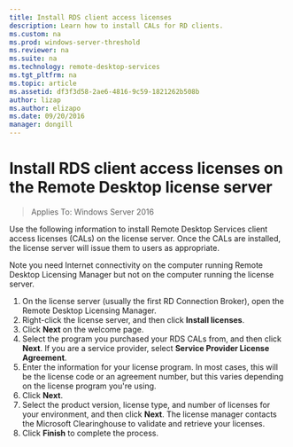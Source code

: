 ```yaml
---
title: Install RDS client access licenses
description: Learn how to install CALs for RD clients.
ms.custom: na
ms.prod: windows-server-threshold
ms.reviewer: na
ms.suite: na
ms.technology: remote-desktop-services
ms.tgt_pltfrm: na
ms.topic: article
ms.assetid: df3f3d58-2ae6-4816-9c59-1821262b508b
author: lizap
ms.author: elizapo
ms.date: 09/20/2016
manager: dongill
---
```

# Install RDS client access licenses on the Remote Desktop license server

>Applies To: Windows Server 2016

Use the following information to install Remote Desktop Services client access licenses (CALs) on the license server. Once the CALs are installed, the license server will issue them to users as appropriate.

Note you need Internet connectivity on the computer running Remote Desktop Licensing Manager but not on the computer running the license server.

1. On the license server (usually the first RD Connection Broker), open the Remote Desktop Licensing Manager.
2. Right-click the license server, and then click **Install licenses**.
3. Click **Next** on the welcome page.
4. Select the program you purchased your RDS CALs from, and then click **Next**. If you are a service provider, select **Service Provider License Agreement**.
5. Enter the information for your license program. In most cases, this will be the license code or an agreement number, but this varies depending on the license program you're using.
6. Click **Next**.
7. Select the product version, license type, and number of licenses for your environment, and then click **Next**. The license manager contacts the Microsoft Clearinghouse to validate and retrieve your licenses.
8.  Click **Finish** to complete the process.